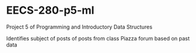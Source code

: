 # EECS-280-p5-ml

Project 5 of Programming and Introductory Data Structures

Identifies subject of posts of posts from class Piazza forum based on past data
